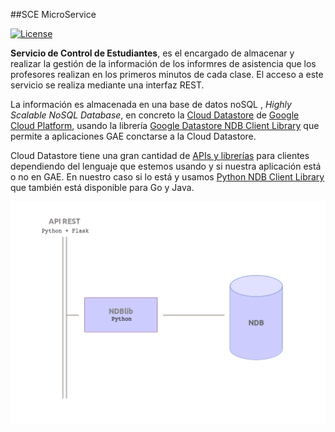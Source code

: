 ##SCE MicroService

[![License](http://img.shields.io/:license-mit-blue.svg)](http://doge.mit-license.org)


**Servicio de Control de Estudiantes**, es el encargado de almacenar y realizar la gestión de la información de los informres de asistencia que los profesores realizan en los primeros minutos de cada clase.
El acceso a este servicio se realiza mediante una interfaz REST.

La información es almacenada en una base de datos noSQL , *Highly Scalable NoSQL Database*, en concreto la [Cloud Datastore](https://cloud.google.com/datastore/docs/) de [Google Cloud Platform](https://cloud.google.com/products/), usando la librería [Google Datastore NDB Client Library](https://cloud.google.com/appengine/docs/python/ndb/) que permite a aplicaciones GAE conctarse a la Cloud Datastore.

Cloud Datastore tiene una gran cantidad de [APIs y librerías](https://cloud.google.com/datastore/docs/apis) para clientes dependiendo del lenguaje que estemos usando y si nuestra aplicación está o no en GAE. En nuestro caso si lo está y usamos [Python NDB Client Library](https://cloud.google.com/appengine/docs/python/ndb/) que también está disponible para Go y Java.


![](diagrama.png)
